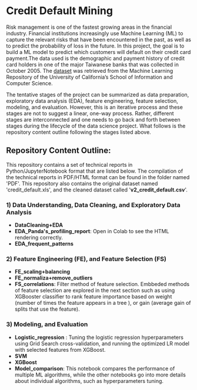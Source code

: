 # Credit Default Mining  
Risk management is one of the fastest growing areas in the financial industry. Financial institutions increasingly use Machine Learning (ML) to capture the relevant risks that have been encountered in the past, as well as to predict the probability of loss in the future. In this project, the goal is to build a ML model to predict which customers will default on their credit card payment.The data used is the demographic and payment history of credit card holders in one of the major Taiwanese banks that was collected in October 2005. The [dataset](https://archive.ics.uci.edu/ml/datasets/default+of+credit+card+clients) was retrieved from the Machine Learning Repository of the University of California’s School of Information and Computer Science.

The tentative stages of the project can be summarized as data preparation, exploratory data analysis (EDA), feature engineering, feature selection, modeling, and evaluation. However, this is an iterative process and these stages are not to suggest a linear, one-way process. Rather, different stages are interconnected and one needs to go back and forth between stages during the lifecycle of the data science project. What follows is the repository content outline following the stages listed above.
## Repository Content Outline:
This repository contains a set of technical reports in Python/JupyterNotebook format that are listed below. The compilation of the technical reports in PDF/HTML format can be found in the folder named 'PDF'. This repository also contains the original dataset named 'credit_default.xls', and the cleaned dataset called '**v2_credit_default.csv**'.
### 1) Data Understanding, Data Cleaning, and Exploratory Data Analysis
- **DataCleaning+EDA**  
- **EDA_Panda's_profiling_report**: Open in Colab to see the HTML rendering correctly.
- **EDA_frequent_patterns**
### 2) Feature Engineering (FE), and Feature Selection (FS)
- **FE_scaling+balancing**
- **FE_normaliza+remove_outliers**
- **FS_correlations**: Filter method of feature selection. Embbeded methods of feature selection are explored in the next section such as using XGBooster classifier to rank feature importance based on weight (number of times the feature appears in a tree ), or gain (average gain of splits that use the feature). 
### 3) Modeling, and Evaluation
- **Logistic_regression** : Tuning the logistic regression hyperparameters using Grid Search cross-validation, and running the optimized LR model with selected features from XGBoost.
- **SVM**
- **XGBoost**
- **Model_comparison**: This notebook compares the performance of multiple ML algorithms, while the other notebooks go into more details about individual algorithms, such as hyperparameters tuning.


